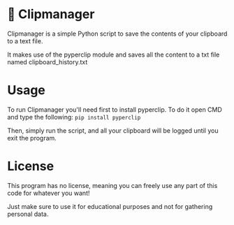 # 📎 Clipmanager
Clipmanager is a simple Python script to save the contents of your clipboard to a text file.

It makes use of the pyperclip module and saves all the content to a txt file named clipboard_history.txt
# Usage
To run Clipmanager you'll need first to install pyperclip. To do it open CMD and type the following:
`pip install pyperclip`

Then, simply run the script, and all your clipboard will be logged until you exit the program.
# License
This program has no license, meaning you can freely use any part of this code for whatever you want!

Just make sure to use it for educational purposes and not for gathering personal data.
